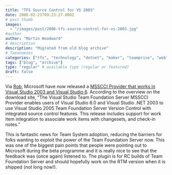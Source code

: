 ```yaml
---
title: "TFS Source Control for VS 2003"
date: 2006-02-21T09:23:27.000Z
# post thumb
images:
  - "/images/post/2006-tfs-source-control-for-vs-2003.jpg"
#author
author: "Martin Woodward"
# description
description: "Migrated from old blog archive"
# Taxonomies
categories: ["tfs", "technology", "dotnet", "maker", "teamprise", "web", "personal"]
tags: ["blog", "archive"]
type: "regular" # available type (regular or featured)
draft: false
---
```

Via [Rob](http://blogs.msdn.com/robcaron/archive/2006/02/20/535786.aspx), Microsoft have now released a [MSSCCI Provider that works in Visual Studio 2003 and Visual Studio 6](http://www.microsoft.com/downloads/details.aspx?familyid=32202966-EF04-442F-8C5C-88BDF15F551C&displaylang=en).  According to the overview on the download site, “The Visual Studio Team Foundation Server MSSCCI Provider enables users of Visual Studio 6.0 and Visual Studio .NET 2003 to use Visual Studio 2005 Team Foundation Server Version Control with integrated source control features. This release includes support for work item integration to associate work items with changesets, and check-in notes.”   

This is fantastic news for Team System adoption, reducing the barriers for folks wanting to exploit the power of the Team Foundation Server now.  This was one of the biggest pain points that people were pointing out to Microsoft during the beta programme and it is really nice to see that the feedback was (once again) listened to.  The plugin is for RC builds of Team Foundation Server and should hopefully work on the RTM version when it is shipped (not long now!).